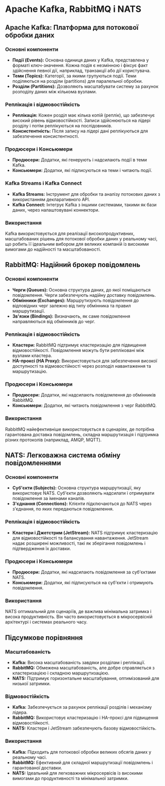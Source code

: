 # Apache Kafka, RabbitMQ і NATS

## Apache Kafka: Платформа для потокової обробки даних

### Основні компоненти

- **Події (Events):** Основна одиниця даних у Kafka, представлена у форматі ключ-значення. Кожна подія є незмінною і фіксує факт здійснення певної дії, наприклад, транзакції або дії користувача.
- **Теми (Topics):** Категорії, за якими групуються події. Теми поділяються на розділи (partitions) для паралельної обробки.
- **Розділи (Partitions):** Дозволяють масштабувати систему за рахунок розподілу даних між кількома вузлами.

### Реплікація і відмовостійкість

- **Реплікація:** Кожен розділ має кілька копій (реплік), що забезпечує високий рівень відмовостійкості. Записи здійснюються на лідері розділу і потім реплікуються на послідовників.
- **Консистентність:** Після запису на лідері дані реплікуються для забезпечення консистентності.

### Продюсери і Консьюмери

- **Продюсери:** Додатки, які генерують і надсилають події в теми Kafka.
- **Консьюмери:** Додатки, які підписуються на теми і читають події.

### Kafka Streams і Kafka Connect

- **Kafka Streams:** Інструмент для обробки та аналізу потокових даних з використанням декларативного API.
- **Kafka Connect:** Інтегрує Kafka з іншими системами, такими як бази даних, через налаштовувані коннектори.

### Використання

Kafka використовується для реалізації високопродуктивних, масштабованих рішень для потокової обробки даних у реальному часі, що робить її ідеальним вибором для великих компаній із високими вимогами до надійності та масштабованості.

## RabbitMQ: Надійний брокер повідомлень

### Основні компоненти

- **Черги (Queues):** Основна структура даних, до якої поміщаються повідомлення. Черги забезпечують надійну доставку повідомлень.
- **Обмінники (Exchanges):** Маршрутизують повідомлення до відповідних черг залежно від типу обмінника та правил маршрутизації.
- **Зв'язки (Bindings):** Визначають, як саме повідомлення направляються від обмінників до черг.

### Реплікація і відмовостійкість

- **Кластери:** RabbitMQ підтримує кластеризацію для підвищення відмовостійкості. Повідомлення можуть бути репліковані між вузлами кластера.
- **HA-проксі (HA Proxy):** Використовується для забезпечення високої доступності та відмовостійкості через розподіл навантаження та маршрутизацію.

### Продюсери і Консьюмери

- **Продюсери:** Додатки, які надсилають повідомлення до обмінників RabbitMQ.
- **Консьюмери:** Додатки, які читають повідомлення з черг RabbitMQ.

### Використання

RabbitMQ найефективніше використовується в сценаріях, де потрібна гарантована доставка повідомлень, складна маршрутизація і підтримка різних протоколів (наприклад, AMQP, MQTT).

## NATS: Легковажна система обміну повідомленнями

### Основні компоненти

- **Суб'єкти (Subjects):** Основна структура маршрутизації, яку використовує NATS. Суб'єкти дозволяють надсилати і отримувати повідомлення за іменами каналів.
- **З'єднання (Connections):** Клієнти підключаються до NATS через з'єднання, по яких передаються повідомлення.

### Реплікація і відмовостійкість

- **Кластери і Джетстрим (JetStream):** NATS підтримує кластеризацію для відмовостійкості та балансування навантаження. JetStream надає розширені можливості, такі як зберігання повідомлень і підтвердження їх доставки.

### Продюсери і Консьюмери

- **Продюсери:** Додатки, які надсилають повідомлення за суб'єктами NATS.
- **Консьюмери:** Додатки, які підписуються на суб'єкти і отримують повідомлення.

### Використання

NATS оптимальний для сценаріїв, де важлива мінімальна затримка і висока продуктивність. Він часто використовується в мікросервісній архітектурі і системах реального часу.

## Підсумкове порівняння

### Масштабованість

- **Kafka:** Висока масштабованість завдяки розділам і реплікації.
- **RabbitMQ:** Обмежена масштабованість, але добре справляється з кластеризацією і складною маршрутизацією.
- **NATS:** Підтримує горизонтальне масштабування, оптимізований для низької затримки.

### Відмовостійкість

- **Kafka:** Забезпечується за рахунок реплікації розділів і механізму лідера.
- **RabbitMQ:** Використовує кластеризацію і HA-проксі для підвищення відмовостійкості.
- **NATS:** Кластери і JetStream забезпечують базову відмовостійкість.

### Використання

- **Kafka:** Підходить для потокової обробки великих обсягів даних у реальному часі.
- **RabbitMQ:** Ефективний для складної маршрутизації повідомлень і гарантованої доставки.
- **NATS:** Ідеальний для легковажних мікросервісів із високими вимогами до продуктивності та мінімальної затримки.
